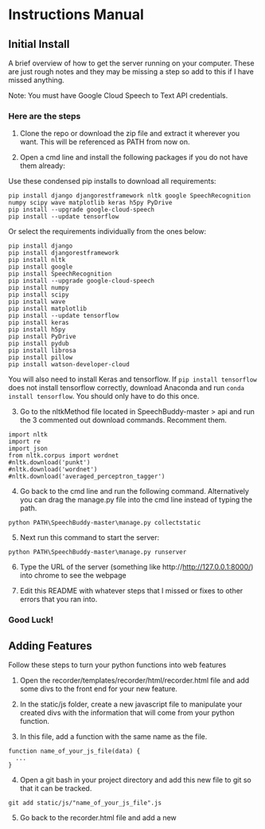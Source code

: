 # Instructions Manual

## Initial Install
A brief overview of how to get the server running on your computer. These are just rough notes and they may be missing a step so add to this if I have missed anything.

Note: You must have Google Cloud Speech to Text API credentials. 

### Here are the steps
1. Clone the repo or download the zip file and extract it wherever you want. This will be referenced as PATH from now on.

2. Open a cmd line and install the following packages if you do not have them already:

Use these condensed pip installs to download all requirements:
```
pip install django djangorestframework nltk google SpeechRecognition numpy scipy wave matplotlib keras h5py PyDrive
pip install --upgrade google-cloud-speech
pip install --update tensorflow 
```
Or select the requirements individually from the ones below:
```
pip install django
pip install djangorestframework
pip install nltk
pip install google
pip install SpeechRecognition
pip install --upgrade google-cloud-speech
pip install numpy
pip install scipy
pip install wave
pip install matplotlib
pip install --update tensorflow
pip install keras
pip install h5py
pip install PyDrive
pip install pydub
pip install librosa
pip install pillow
pip install watson-developer-cloud
```
You will also need to install Keras and tensorflow. If ```pip install tensorflow``` does not install tensorflow correctly, download Anaconda and run ```conda install tensorflow```. You should only have to do this once.

3. Go to the nltkMethod file located in SpeechBuddy-master > api and run the 3 commented out download commands. Recomment them.
```
import nltk
import re
import json
from nltk.corpus import wordnet
#nltk.download('punkt')
#nltk.download('wordnet')
#nltk.download('averaged_perceptron_tagger')
```
4. Go back to the cmd line and run the following command. Alternatively you can drag the manage.py file into the cmd line 
instead of typing the path.
```
python PATH\SpeechBuddy-master\manage.py collectstatic
```
5. Next run this command to start the server:
```
python PATH\SpeechBuddy-master\manage.py runserver
```

6. Type the URL of the server (something like http://http://127.0.0.1:8000/) into chrome to see the webpage

7. Edit this README with whatever steps that I missed or fixes to other errors that you ran into.

### Good Luck!

## Adding Features
Follow these steps to turn your python functions into web features

1. Open the recorder/templates/recorder/html/recorder.html file and add some divs to the front end for your new feature.

2. In the static/js folder, create a new javascript file to manipulate your created divs with the information that will come from your python function.

3. In this file, add a function with the same name as the file.
```
function name_of_your_js_file(data) {
  ...
}
```
4. Open a git bash in your project directory and add this new file to git so that it can be tracked.
  ```
  git add static/js/"name_of_your_js_file".js
  ```
5. Go back to the recorder.html file and add a new <script> tag at the bottom to include your new javascript function.
  ```
  <script src="../static/js/"name_of_your_js_file".js"></script>
  ```
6. Open the static/js/recorderWeb.js file and locate the AJAX call. Add your new js function here in the *success* response.
  ```
  $.ajax({
      ...
      success: function(data) {
          ...
					name_of_your_js_file(data);
      }
  });
  ```
7. Go to the api/ folder and copy/paste your python function file here if needed.
  
8. Open the api/views.py file and import your new python function.
  ```
  from api.python_file_name import python_function
  ```
9. At the bottom of views.py you will find the googleCall function (We need to change this). This is where you will call your new python function and apply any python logic if needed. Ex.
  ```
  var = python_function()
  ```
10. To send this new information to the front end, edit the JSON response of the return statement of this googleCall function. Give the var that you are trying to send a property name as a string. 
  ```
  Response({..., "property_name": var})
  ```
11. If you go back to the javascript file that you made in step 2, you can now access this information by using data.property_name in the js function.


## Required OAuth Authorization for Google Drive Feature 
Step 1: Go to Google Developer Console

Step 2: Go to Credentials > create credentials > Oauth Client ID > Create Client ID ; Look at the linked screenshot while filling in the details >  ![alt text] https://github.com/amackillop/SpeechBuddy1/blob/master/OAuth.PNG > Download the .JSON file in your speech buddy folder

Step 3:Run the Server > Open Incognito > http://localhost:8000/ > login to Google drive using your gmail credentials


  
